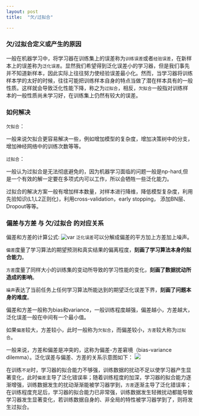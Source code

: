 ```yaml
---
layout: post
title:  "欠/过拟合"

---
```


### 欠/过拟合定义或产生的原因

一般在机器学习中，将学习器在训练集上的误差称为`训练误差`或者`经验误差`，在新样本上的误差称为`泛化误差`。显然我们希望得到泛化误差小的学习器，但是我们事先并不知道新样本，因此实际上往往努力使经验误差最小化。然而，当学习器将训练样本学的太好的时候，往往可能把训练样本自身的特点当做了潜在样本具有的一般性质。这样就会导致泛化性能下降，称之为`过拟合`，相反，`欠拟合`一般指对训练样本的一般性质尚未学习好，在训练集上仍然有较大的误差。

### 如何解决

`欠拟合`：

一般来说欠拟合更容易解决一些，例如增加模型的复杂度，增加决策树中的分支，增加神经网络中的训练次数等等。

`过拟合`：

一般认为过拟合是无法彻底避免的，因为机器学习面临的问题一般是np-hard,但是一个有效的解一定要在多项式内可以工作，所以会牺牲一些泛化能力。

过拟合的解决方案一般有增加样本数量，对样本进行降维，降低模型复杂度，利用先验知识(L1,L2正则化)，利用cross-validation，early stopping， 添加BN层、Dropout等等。

### 偏差与方差 与 欠/过拟合 的对应关系


偏差和方差的计算公式:
![var]({{site.url}}/images/CNN/pian_var.png)
`泛化误差`可以分解成偏差的平方加上方差加上噪声。

`偏差`度量了学习算法的期望预测和真实结果的偏离程度，**刻画了学习算法本身的拟合能力**。

`方差`度量了同样大小的训练集的变动所导致的学习性能的变化，**刻画了数据扰动所造成的影响**。

`噪声`表达了当前任务上任何学习算法所能达到的期望泛化误差下界，**刻画了问题本身的难度**。


偏差和方差一般称为bias和variance，一般训练程度越强，偏差越小，方差越大，泛化误差一般在中间有一个最小值。

如果`偏差`较大，方差较小，此时一般称为`欠拟合`，而偏差较小，`方差`较大称为`过拟合`。

一般来说，方差和偏差是冲突的，这称为偏差-方差窘境（bias-variance dilemma）。泛化误差与偏差、方差的关系示意图如下：
![]({{site.url}}/images/CNN/bv.png)

在训练`不足`时，学习器的拟合能力不够强，训练数据的扰动不足以使学习器产生显著变化，此时`偏差`主导了泛化错误率；随着训练程度的加深，学习器的拟合能力逐渐增强，训练数据发生的扰动渐渐能被学习器学到，`方差`逐渐主导了泛化错误率；在训练程度充足后，学习器的拟合能力已非常强，训练数据发生轻微扰动都能导致学习器发生显著变化，若训练数据自身的、非全局的特性被学习器学到了，则将发生过拟合。
